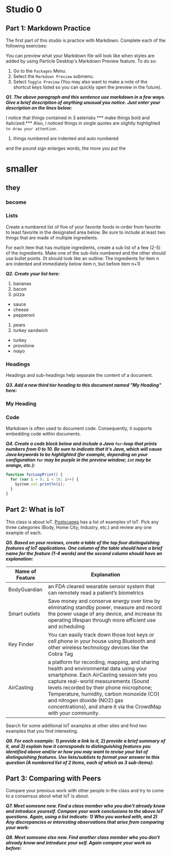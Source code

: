 # Studio 0

## Part 1: Markdown Practice

The first part of this studio is practice with Markdown. Complete each of the following exercises:

You can preview what your Markdown file will look like when styles are added by using Particle Desktop's Markdown Preview feature. To do so:
1. Go to the `Packages` Menu.
1. Select the `Markdown Preview` submenu.
1. Select `Toggle Preview` (You may also want to make a note of the shortcut keys listed so you can quickly open the preview in the future).

***Q1. The above paragraph and this sentence use markdown in a few ways.  Give a brief description of anything unusual you notice.  Just enter your description on the lines below:***

I notice that things contained in 3 asterisks *** make things bold and italicized.*** Also, i noticed things in single  quotes are slightly highlighted `to draw your attention`.
1. things numbered are indented and auto numbered

and the pound sign enlarges words, the more you put the
# smaller
## they
### become


### Lists

Create a numbered list of five of your favorite foods in-order from favorite to least favorite in the designated area below. Be sure to include at least two things that are made of multiple ingredients.  

For each item that has multiple ingredients, create a sub list of a few (2-5) of the ingredients.  Make one of the sub-lists numbered and the other should use bullet points. (It should look like an outline: The ingredients for item n are indented and immediately below item n, but before item n+1)

***Q2. Create your list here:***
1. bananas
1. bacon
1. pizza
  * sauce
  * cheese
  * pepperoni
1. pears
1. turkey sandwich
  * turkey
  * provolone
  * mayo

### Headings

Headings and sub-headings help separate the content of a document.

***Q3. Add a new third tier heading to this document named "My Heading" here:***

### My Heading

### Code

Markdown is often used to document code.  Consequently, it supports embedding code within documents.

***Q4. Create a code block below and include a Java `for`-loop that prints numbers from 0 to 10. Be sure to indicate that it's Java, which will cause Java keywords to be highlighted (for example, depending on your configuration `for` may be purple in the preview window; `int` may be orange, etc.):***

```javascript
function forLoopPrint() {
  for (var i = 0; i < 10; i++) {
    System.out.println(i);
  }
}
```


## Part 2: What is IoT

This class is about IoT.  [Postscapes](https://www.postscapes.com/internet-of-things-examples/) has a list of examples of IoT.  Pick any three categories (Body, Home City, Industry, etc.) and review any one example of each.

***Q5.  Based on your reviews, create a table of the top four distinguishing features of IoT applications. One column of the table should have a brief name for the feature (1-4 words) and the second column should have an explanation:***

Name of Feature | Explanation
------------ | -------------
BodyGuardian | an FDA cleared wearable sensor system that can remotely read a patient’s biometrics
Smart outlets | Save money and conserve energy over time by eliminating standby power, measure and record the power usage of any device, and increase its operating lifespan through more efficient use and scheduling
Key Finder | You can easily track down those lost keys or cell phone in your house using Bluetooth and other wireless technology devices like the Cobra Tag
AirCasting | a platform for recording, mapping, and sharing health and environmental data using your smartphone. Each AirCasting session lets you capture real-world measurements (Sound levels recorded by their phone microphone; Temperature, humidity, carbon monoxide (CO) and nitrogen dioxide (NO2) gas concentrations), and share it via the CrowdMap with your community.

Search for some additional IoT examples at other sites and find two examples that you find interesting.

***Q6.  For each example: 1) provide a link to it, 2) provide a brief summary of it, and 3) explain how it corresponds to distinguishing features you identified above and/or or how you may want to revise your list of distinguishing features.  Use lists/sublists to format your answer to this question (A numbered list of 2 items, each of which as 3 sub-items):***

## Part 3: Comparing with Peers

Compare your previous work with other people in the class and try to come to a consensus about what IoT is about.

***Q7. Meet someone new.  Find a class member who you don't already know and introduce yourself.  Compare your work conclusions to the above IoT questions. Again, using a list indicate: 1) Who you worked with, and 2) Any discrepancies or interesting observations that arise from comparing your work:***

***Q8. Meet someone else new.  Find another class member who you don't already know and introduce your self.  Again compare your work as before:***

